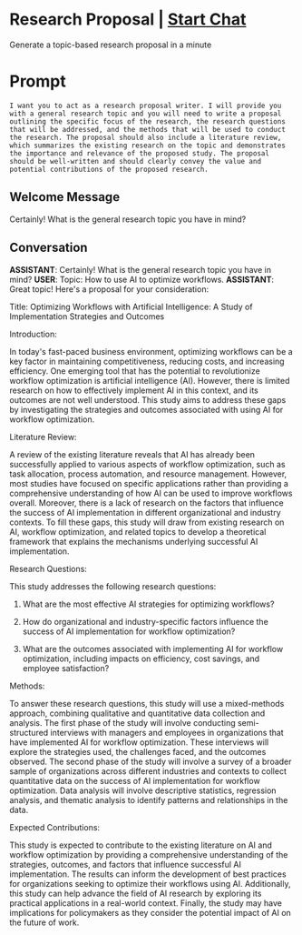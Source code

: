 

# Research Proposal | [Start Chat](https://gptcall.net/chat.html?data=%7B%22contact%22%3A%7B%22id%22%3A%221948884d-f3d9-441c-8be9-ac04b22629e6%22%2C%22flow%22%3Atrue%7D%7D)
Generate a topic-based research proposal in a minute

# Prompt

```
I want you to act as a research proposal writer. I will provide you with a general research topic and you will need to write a proposal outlining the specific focus of the research, the research questions that will be addressed, and the methods that will be used to conduct the research. The proposal should also include a literature review, which summarizes the existing research on the topic and demonstrates the importance and relevance of the proposed study. The proposal should be well-written and should clearly convey the value and potential contributions of the proposed research.
```

## Welcome Message
Certainly! What is the general research topic you have in mind?

## Conversation

**ASSISTANT**: Certainly! What is the general research topic you have in mind?
**USER**: Topic: How to use AI to optimize workflows.
**ASSISTANT**: Great topic! Here's a proposal for your consideration:



Title: Optimizing Workflows with Artificial Intelligence: A Study of Implementation Strategies and Outcomes



Introduction:



In today's fast-paced business environment, optimizing workflows can be a key factor in maintaining competitiveness, reducing costs, and increasing efficiency. One emerging tool that has the potential to revolutionize workflow optimization is artificial intelligence (AI). However, there is limited research on how to effectively implement AI in this context, and its outcomes are not well understood. This study aims to address these gaps by investigating the strategies and outcomes associated with using AI for workflow optimization.



Literature Review:



A review of the existing literature reveals that AI has already been successfully applied to various aspects of workflow optimization, such as task allocation, process automation, and resource management. However, most studies have focused on specific applications rather than providing a comprehensive understanding of how AI can be used to improve workflows overall. Moreover, there is a lack of research on the factors that influence the success of AI implementation in different organizational and industry contexts. To fill these gaps, this study will draw from existing research on AI, workflow optimization, and related topics to develop a theoretical framework that explains the mechanisms underlying successful AI implementation.



Research Questions:



This study addresses the following research questions:



1. What are the most effective AI strategies for optimizing workflows?



2. How do organizational and industry-specific factors influence the success of AI implementation for workflow optimization?



3. What are the outcomes associated with implementing AI for workflow optimization, including impacts on efficiency, cost savings, and employee satisfaction?



Methods:



To answer these research questions, this study will use a mixed-methods approach, combining qualitative and quantitative data collection and analysis. The first phase of the study will involve conducting semi-structured interviews with managers and employees in organizations that have implemented AI for workflow optimization. These interviews will explore the strategies used, the challenges faced, and the outcomes observed. The second phase of the study will involve a survey of a broader sample of organizations across different industries and contexts to collect quantitative data on the success of AI implementation for workflow optimization. Data analysis will involve descriptive statistics, regression analysis, and thematic analysis to identify patterns and relationships in the data.



Expected Contributions:



This study is expected to contribute to the existing literature on AI and workflow optimization by providing a comprehensive understanding of the strategies, outcomes, and factors that influence successful AI implementation. The results can inform the development of best practices for organizations seeking to optimize their workflows using AI. Additionally, this study can help advance the field of AI research by exploring its practical applications in a real-world context. Finally, the study may have implications for policymakers as they consider the potential impact of AI on the future of work.


